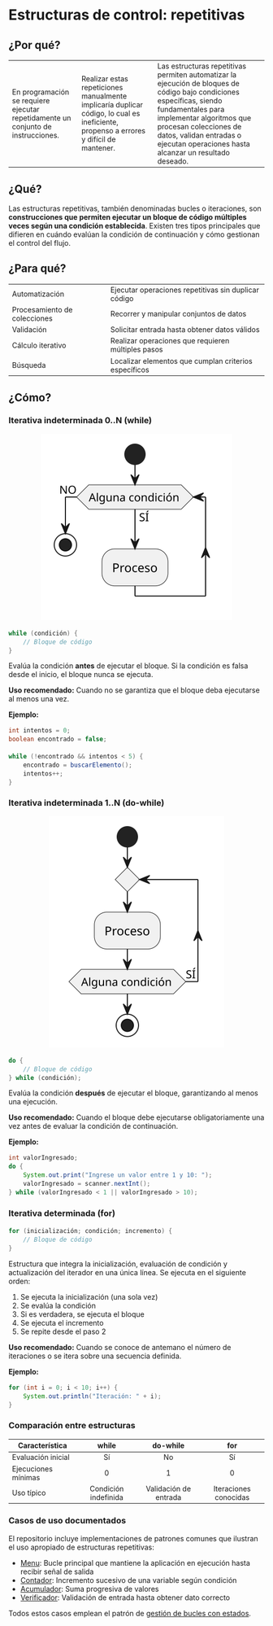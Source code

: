 # Estructuras de control: repetitivas

## ¿Por qué?

||||
|-|-|-|
|En programación se requiere ejecutar repetidamente un conjunto de instrucciones.|Realizar estas repeticiones manualmente implicaría duplicar código, lo cual es ineficiente, propenso a errores y difícil de mantener.|Las estructuras repetitivas permiten automatizar la ejecución de bloques de código bajo condiciones específicas, siendo fundamentales para implementar algoritmos que procesan colecciones de datos, validan entradas o ejecutan operaciones hasta alcanzar un resultado deseado.|

## ¿Qué?

Las estructuras repetitivas, también denominadas bucles o iteraciones, son **construcciones que permiten ejecutar un bloque de código múltiples veces según una condición establecida**. Existen tres tipos principales que difieren en cuándo evalúan la condición de continuación y cómo gestionan el control del flujo.

## ¿Para qué?

|||
|-|-|
Automatización|Ejecutar operaciones repetitivas sin duplicar código
Procesamiento de colecciones|Recorrer y manipular conjuntos de datos
Validación|Solicitar entrada hasta obtener datos válidos
Cálculo iterativo|Realizar operaciones que requieren múltiples pasos
Búsqueda|Localizar elementos que cumplan criterios específicos

## ¿Cómo?

### Iterativa indeterminada 0..N (while)

<div align=center>

![](/images/modelosUML/repetitiva001.svg)

</div>

```java
while (condición) {
    // Bloque de código
}
```

Evalúa la condición **antes** de ejecutar el bloque. Si la condición es falsa desde el inicio, el bloque nunca se ejecuta.

**Uso recomendado:** Cuando no se garantiza que el bloque deba ejecutarse al menos una vez.

**Ejemplo:**

```java
int intentos = 0;
boolean encontrado = false;

while (!encontrado && intentos < 5) {
    encontrado = buscarElemento();
    intentos++;
}
```

### Iterativa indeterminada 1..N (do-while)

<div align=center>

![](/images/modelosUML/repetitiva002.svg)

</div>

```java
do {
    // Bloque de código
} while (condición);
```

Evalúa la condición **después** de ejecutar el bloque, garantizando al menos una ejecución.

**Uso recomendado:** Cuando el bloque debe ejecutarse obligatoriamente una vez antes de evaluar la condición de continuación.

**Ejemplo:**

```java
int valorIngresado;
do {
    System.out.print("Ingrese un valor entre 1 y 10: ");
    valorIngresado = scanner.nextInt();
} while (valorIngresado < 1 || valorIngresado > 10);
```

### Iterativa determinada (for)

```java
for (inicialización; condición; incremento) {
    // Bloque de código
}
```

Estructura que integra la inicialización, evaluación de condición y actualización del iterador en una única línea. Se ejecuta en el siguiente orden:

1. Se ejecuta la inicialización (una sola vez)
2. Se evalúa la condición
3. Si es verdadera, se ejecuta el bloque
4. Se ejecuta el incremento
5. Se repite desde el paso 2

**Uso recomendado:** Cuando se conoce de antemano el número de iteraciones o se itera sobre una secuencia definida.

**Ejemplo:**

```java
for (int i = 0; i < 10; i++) {
    System.out.println("Iteración: " + i);
}
```

### Comparación entre estructuras

<div align=center>

|Característica|while|do-while|for|
|-|:-:|:-:|:-:|
|Evaluación inicial|Sí|No|Sí|
|Ejecuciones mínimas|0|1|0|
|Uso típico|Condición indefinida|Validación de entrada|Iteraciones conocidas|

</div>

### Casos de uso documentados

El repositorio incluye implementaciones de patrones comunes que ilustran el uso apropiado de estructuras repetitivas:

- [Menu](../temario/casosDeUso/menu.md): Bucle principal que mantiene la aplicación en ejecución hasta recibir señal de salida
- [Contador](../temario/casosDeUso/contador.md): Incremento sucesivo de una variable según condición
- [Acumulador](../temario/casosDeUso/acumulador.md): Suma progresiva de valores
- [Verificador](../temario/casosDeUso/verificador.md): Validación de entrada hasta obtener dato correcto

Todos estos casos emplean el patrón de [gestión de bucles con estados](../documentos/gestionDeBuclesConEstados.md).
